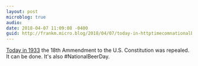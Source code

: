 ```yaml
---
layout: post
microblog: true
audio: 
date: 2018-04-07 11:09:08 -0400
guid: http://frankm.micro.blog/2018/04/07/today-in-httptimecomnationalbeerday.html
---
```

[Today in 1933](http://time.com/5231694/national-beer-day/) the 18th Ammendment to the U.S. Constitution was repealed. It can be done. It's also #NationalBeerDay. 

